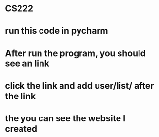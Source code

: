 # CS222
# run this code in pycharm
# After run the program, you should see an link
# click the link and add user/list/ after the link
# the you can see the website I created
